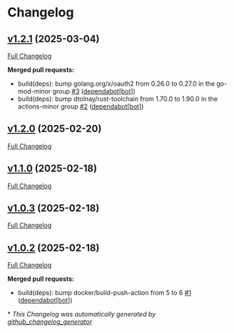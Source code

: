 # Changelog

## [v1.2.1](https://github.com/somaz94/github-action-analyzer/tree/v1.2.1) (2025-03-04)

[Full Changelog](https://github.com/somaz94/github-action-analyzer/compare/v1.2.0...v1.2.1)

**Merged pull requests:**

- build\(deps\): bump golang.org/x/oauth2 from 0.26.0 to 0.27.0 in the go-mod-minor group [\#3](https://github.com/somaz94/github-action-analyzer/pull/3) ([dependabot[bot]](https://github.com/apps/dependabot))
- build\(deps\): bump dtolnay/rust-toolchain from 1.70.0 to 1.90.0 in the actions-minor group [\#2](https://github.com/somaz94/github-action-analyzer/pull/2) ([dependabot[bot]](https://github.com/apps/dependabot))

## [v1.2.0](https://github.com/somaz94/github-action-analyzer/tree/v1.2.0) (2025-02-20)

[Full Changelog](https://github.com/somaz94/github-action-analyzer/compare/v1.1.0...v1.2.0)

## [v1.1.0](https://github.com/somaz94/github-action-analyzer/tree/v1.1.0) (2025-02-18)

[Full Changelog](https://github.com/somaz94/github-action-analyzer/compare/v1.0.3...v1.1.0)

## [v1.0.3](https://github.com/somaz94/github-action-analyzer/tree/v1.0.3) (2025-02-18)

[Full Changelog](https://github.com/somaz94/github-action-analyzer/compare/v1.0.2...v1.0.3)

## [v1.0.2](https://github.com/somaz94/github-action-analyzer/tree/v1.0.2) (2025-02-18)

[Full Changelog](https://github.com/somaz94/github-action-analyzer/compare/v1.0.0...v1.0.2)

**Merged pull requests:**

- build\(deps\): bump docker/build-push-action from 5 to 6 [\#1](https://github.com/somaz94/github-action-analyzer/pull/1) ([dependabot[bot]](https://github.com/apps/dependabot))



\* *This Changelog was automatically generated by [github_changelog_generator](https://github.com/github-changelog-generator/github-changelog-generator)*
